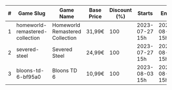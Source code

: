 |#|Game Slug|Game Name|Base Price|Discount (%)|Starts|Ends|
|---|---|---|---|---|---|---|
|1|homeworld-remastered-collection|Homeworld Remastered Collection|31,99€|100|2023-07-27 15h|2023-08-03 15h|
|2|severed-steel|Severed Steel|24,99€|100|2023-07-27 15h|2023-08-03 15h|
|3|bloons-td-6-bf95a0|Bloons TD 6|10,99€|100|2023-08-03 15h|2023-08-10 15h|
